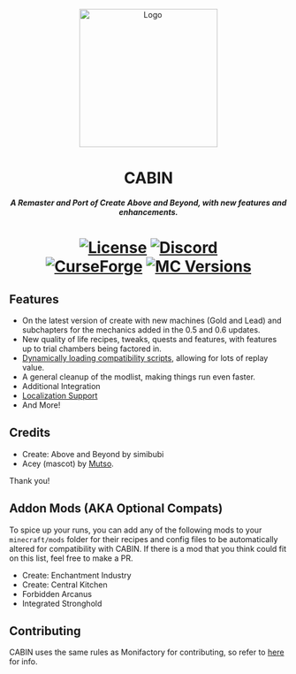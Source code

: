 <p align="center"><img src="https://github.com/user-attachments/assets/42fca8f5-2477-4a93-bcb9-28c9a66807e1" height="250" alt="Logo"></p>
<h1 align="center">CABIN</h1>
<p align="center"><b><i>A Remaster and Port of Create Above and Beyond, with new features and enhancements.</i></b></p>
<h1 align="center">
    <a href="https://github.com/ThePansmith/CABIN/blob/main/LICENSE.md"><img src="https://img.shields.io/github/license/Nomi-CEu/Nomi-CEu?style=for-the-badge&logo=github" alt="License"></a>
    <a href="https://discord.gg/pansmith"><img src="https://img.shields.io/discord/927050775073534012?style=for-the-badge&logo=discord&color=5865F2&labelColor=grey&label=+" alt="Discord"></a>
    <br>
    <a href="https://www.curseforge.com/minecraft/modpacks/CABIN"><img src="https://cf.way2muchnoise.eu/CABIN.svg?badge_style=for_the_badge" alt="CurseForge"></a>
    <a href="https://www.curseforge.com/minecraft/modpacks/CABIN"><img src="https://cf.way2muchnoise.eu/versions/For%20MC_CABIN_all.svg?badge_style=for_the_badge" alt="MC Versions"></a>
</h1>

## Features
 - On the latest version of create with new machines (Gold and Lead) and subchapters for the mechanics added in the 0.5 and 0.6 updates.
 - New quality of life recipes, tweaks, quests and features, with features up to trial chambers being factored in.
 - [Dynamically loading compatibility scripts](https://github.com/ThePansmith/CABIN/blob/1.20.1/kubejs/server_scripts/server_compatability/_compatability_readme.md), allowing for lots of replay value.
 - A general cleanup of the modlist, making things run even faster.
 - Additional Integration
 - [Localization Support](https://hosted.weblate.org/projects/cabin/)
 - And More!

## Credits
- Create: Above and Beyond by simibubi
- Acey (mascot) by [Mutso](https://bsky.app/profile/did:plc:pgazjc76vpn6mr7rldk56ugq).

Thank you!

## Addon Mods (AKA Optional Compats)
To spice up your runs, you can add any of the following mods to your ``minecraft/mods`` folder for their recipes and config files to be automatically altered for compatibility with CABIN. If there is a mod that you think could fit on this list, feel free to make a PR.
- Create: Enchantment Industry
- Create: Central Kitchen
- Forbidden Arcanus
- Integrated Stronghold



## Contributing

CABIN uses the same rules as Monifactory for contributing, so refer to [here](https://github.com/ThePansmith/Monifactory/blob/main/CONTRIBUTING.md) for info.
